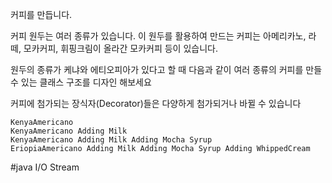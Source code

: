 커피를 만듭니다.

커피 원두는 여러 종류가 있습니다. 이 원두를 활용하여 만드는 커피는 아메리카노, 라떼, 모카커피, 휘핑크림이 올라간 모카커피 등이 있습니다.

원두의 종류가 케냐와 에티오피아가 있다고 할 때 다음과 같이 여러 종류의 커피를 만들 수 있는 클래스 구조를 디자인 해보세요

커피에 첨가되는 장식자(Decorator)들은 다양하게 첨가되거나 바뀔 수 있습니다

```
KenyaAmericano
KenyaAmericano Adding Milk
KenyaAmericano Adding Milk Adding Mocha Syrup
EriopiaAmericano Adding Milk Adding Mocha Syrup Adding WhippedCream
```

#java I/O Stream
